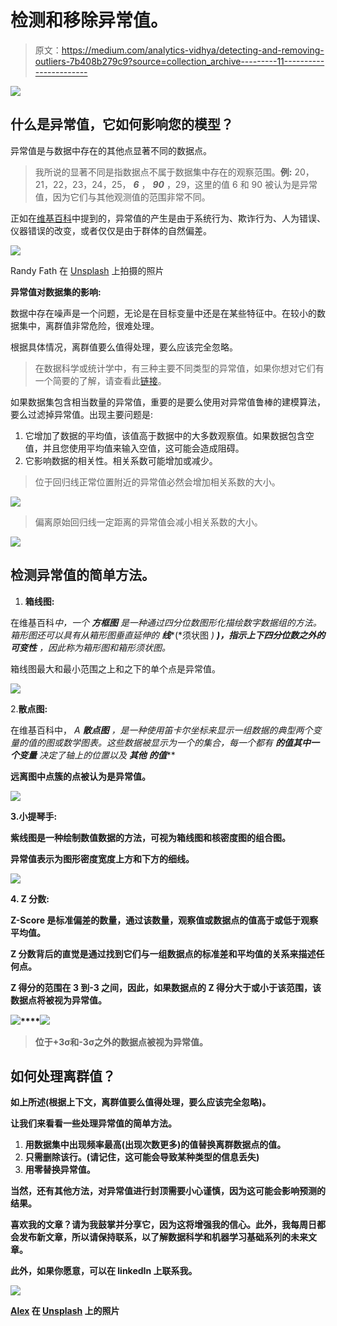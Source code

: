 # 检测和移除异常值。

> 原文：<https://medium.com/analytics-vidhya/detecting-and-removing-outliers-7b408b279c9?source=collection_archive---------11----------------------->

![](img/812ecee26bf66b20982cef49f7e43cd9.png)

## 什么是异常值，它如何影响您的模型？

异常值是与数据中存在的其他点显著不同的数据点。

> 我所说的显著不同是指数据点不属于数据集中存在的观察范围。**例:** 20，21，22，23，24，25， ***6*** ， ***90*** ，29，这里的值 6 和 90 被认为是异常值，因为它们与其他观测值的范围非常不同。

正如在[维基百科](https://en.wikipedia.org/wiki/Outlier)中提到的，异常值的产生是由于系统行为、欺诈行为、人为错误、仪器错误的改变，或者仅仅是由于群体的自然偏差。

![](img/a23a90417bd329b007211ed5a88b1008.png)

Randy Fath 在 [Unsplash](https://unsplash.com?utm_source=medium&utm_medium=referral) 上拍摄的照片

**异常值对数据集的影响:**

数据中存在噪声是一个问题，无论是在目标变量中还是在某些特征中。在较小的数据集中，离群值非常危险，很难处理。

根据具体情况，离群值要么值得处理，要么应该完全忽略。

> 在数据科学或统计学中，有三种主要不同类型的异常值，如果你想对它们有一个简要的了解，请查看此[链接](/@abhigyan.singh282/different-types-of-outliers-dd6363983744?sk=46101447c0776e08ee0c099beb9f1e7b)。

如果数据集包含相当数量的异常值，重要的是要么使用对异常值鲁棒的建模算法，要么过滤掉异常值。出现主要问题是:

1.  它增加了数据的平均值，该值高于数据中的大多数观察值。如果数据包含空值，并且您使用平均值来输入空值，这可能会造成阻碍。
2.  它影响数据的相关性。相关系数可能增加或减少。

> 位于回归线正常位置附近的异常值必然会增加相关系数的大小。

![](img/cec88817332efaeca1a5246746c3c661.png)

> 偏离原始回归线一定距离的异常值会减小相关系数的大小。

![](img/bfcf0b712a2a1984e292ac471336268f.png)

## 检测异常值的简单方法。

1.  **箱线图:**

在维基百科*中，一个* ***方框图*** *是一种通过四分位数图形化描绘数字数据组的方法。箱形图还可以具有从箱形图垂直延伸的* ***线****(*须状图 *)* ***)，指示上下四分位数之外的*** ***可变性*** *，因此称为箱形图和箱形须状图。*

箱线图最大和最小范围之上和之下的单个点是异常值。

![](img/a3ef6e1cfdeac61c0fc3397d6ef2d98f.png)

2.**散点图:**

在维基百科中， *A* ***散点图*** *，是一种使用笛卡尔坐标来显示一组数据的典型两个变量的值的图或数学图表。这些数据被显示为一个***的集合，每一个都有* ***的值其中一个变量*** *决定了***轴上的位置以及* ***其他*** ***的值*****

**远离图中点簇的点被认为是异常值。**

**![](img/8e22e31e6c28a78e75ae3821c2a03057.png)**

**3.**小提琴手:****

**紫线图是一种绘制数值数据的方法，可视为箱线图和核密度图的组合图。**

**异常值表示为图形密度宽度上方和下方的细线。**

**![](img/ebddccd1b0d849a2325b03c0e745d9ab.png)**

**4. **Z 分数:****

**Z-Score 是标准偏差的数量，通过该数量，观察值或数据点的值高于或低于观察平均值。**

**Z 分数背后的直觉是通过找到它们与一组数据点的标准差和平均值的关系来描述任何点。**

**Z 得分的范围在 3 到-3 之间，因此，如果数据点的 Z 得分大于或小于该范围，该数据点将被视为异常值。**

**![](img/b2edfcfd8f0d3de35c07ec7359aef8a1.png)****![](img/b922bf314dbe097c963315c261deb739.png)**

> **位于+3σ和-3σ之外的数据点被视为异常值。**

## **如何处理离群值？**

**如上所述(根据上下文，离群值要么值得处理，要么应该完全忽略)。**

**让我们来看看一些处理异常值的简单方法。**

1.  **用数据集中出现频率最高(出现次数更多)的值替换离群数据点的值。**
2.  **只需删除该行。(请记住，这可能会导致某种类型的信息丢失)**
3.  **用零替换异常值。**

**当然，还有其他方法，对异常值进行封顶需要小心谨慎，因为这可能会影响预测的结果。**

**喜欢我的文章？请为我鼓掌并分享它，因为这将增强我的信心。此外，我每周日都会发布新文章，所以请保持联系，以了解数据科学和机器学习基础系列的未来文章。**

**此外，如果你愿意，可以在 linkedIn 上联系我。**

**![](img/fe4139c4779b5d05cebf6d625eb13867.png)**

**[Alex](https://unsplash.com/@alx_andru?utm_source=medium&utm_medium=referral) 在 [Unsplash](https://unsplash.com?utm_source=medium&utm_medium=referral) 上的照片**